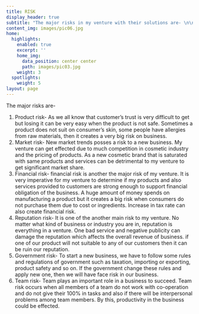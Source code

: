 ```yaml
---
title: RISK
display_header: true
subtitle: "The major risks in my venture with their solutions are- \n\n1.\tProduct risk\n\n2.\tMarket risk\n\n3.\tFinancial risk\n\n4.\tReputational risk"
content_img: images/pic06.jpg
home:
  highlights:
    enabled: true
    excerpt: ''
    home_img:
      data_position: center center
      path: images/pic03.jpg
    weight: 3
  spotlights:
    weight: 5
layout: page
---
```

The major risks are- 

1. Product risk- As we all know that customer’s trust is very difficult to get but losing it can be very easy when the product is not safe. Sometimes a product does not suit on consumer’s skin, some people have allergies from raw materials, then it creates a very big risk on business. 
2. Market risk- New market trends posses a risk to a new business. My venture can get effected due to much competition in cosmetic industry and the pricing of products. As a new cosmetic brand that is saturated with same products and services can be detrimental to my venture to get significant market share. 
3. Financial risk- financial risk is another the major risk of my venture. It is very imperative for my venture to determine if my products and also services provided to customers are strong enough to support financial obligation of the business. A huge amount of money spends on manufacturing a product but it creates a big risk when consumers do not purchase them due to cost or ingredients. Increase in tax rate can also create financial risk. 
4. Reputation risk- It is one of the another main risk to my venture. No matter what kind of business or industry you are in, reputation is everything in a venture. One bad service and negative publicity can damage the reputation which affects the overall revenue of business. if one of our product will not suitable to any of our customers then it can be ruin our reputation. 
5. Government risk-  To start a new business, we have to follow some rules and regulations of government such as taxation, importing or exporting, product safety and so on. If the government change these rules and apply new one, then we will have face risk in our business. 
6. Team risk- Team plays an important role in a business to succeed. Team risk occurs when all members of a team do not work with co-operation and do not give their 100% in tasks and also if there will be interpersonal problems among team members. By this, productivity in the business could be effected.
